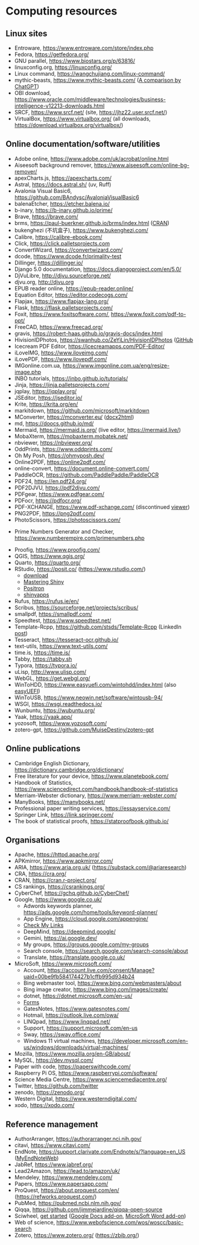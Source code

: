 # Computing resources

## Linux sites

- Entroware, <https://www.entroware.com/store/index.php>
- Fedora, <https://getfedora.org/>
- GNU parallel, <https://www.biostars.org/p/63816/>
- linuxconfig.org, <https://linuxconfig.org/>
- Linux command, <https://wangchujiang.com/linux-command/>
- mythic-beasts, <https://www.mythic-beasts.com/> ([A comparison by ChatGPT](mythic-beasts.md))
- OBI download, <https://www.oracle.com/middleware/technologies/business-intelligence-v12213-downloads.html>
- SRCF, <https://www.srcf.net/> (site, <https://jhz22.user.srcf.net/>)
- VirtualBox, <https://www.virtualbox.org/> (all downloads, <https://download.virtualbox.org/virtualbox/>)

## Online documentation/software/utilities

- Adobe online, <https://www.adobe.com/uk/acrobat/online.html>
- Aiseesoft background remover, <https://www.aiseesoft.com/online-bg-remover/>
- apexCharts.js,  <https://apexcharts.com/>
- Astral, <https://docs.astral.sh/> (uv, Ruff)
- Avalonia Visual Basic6, <https://github.com/BAndysc/AvaloniaVisualBasic6>
- balenaEtcher, <https://etcher.balena.io/>
- b-inary, <https://b-inary.github.io/prime/>
- Brave, <https://brave.com/>
- brms, <https://paul-buerkner.github.io/brms/index.html> ([CRAN](https://cran.r-project.org/web/packages/brms/index.html))
- bukenghezi (不坑盒子), <https://www.bukenghezi.com/>
- Calibre, <https://calibre-ebook.com/>
- Click, <https://click.palletsprojects.com>
- ConvertWizard, <https://convertwizard.com/>
- dcode, <https://www.dcode.fr/primality-test>
- Dillinger, <https://dillinger.io/>
- Django 5.0 documentation, <https://docs.djangoproject.com/en/5.0/>
- DjVuLibre, <http://djvu.sourceforge.net/>
- djvu.org, <http://djvu.org>
- EPUB reader online, <https://epub-reader.online/>
- Equation Editor, <https://editor.codecogs.com/>
- Flapjax, <https://www.flapjax-lang.org/>
- Flask, <https://flask.palletsprojects.com/>
- Foxit, <https://www.foxitsoftware.com/>, <https://www.foxit.com/pdf-to-ppt/>
- FreeCAD, <https://www.freecad.org/>
- gravis, <https://robert-haas.github.io/gravis-docs/index.html>
- HivisionIDPhotos, <https://swanhub.co/ZeYiLin/HivisionIDPhotos> ([GitHub](https://github.com/Zeyi-Lin/HivisionIDPhotos)
- Icecream PDF Editor, <https://icecreamapps.com/PDF-Editor/>
- iLoveIMG, <https://www.iloveimg.com/>
- iLovePDF, <https://www.ilovepdf.com/>
- IMGonline.com.ua, <https://www.imgonline.com.ua/eng/resize-image.php>
- INBO tutorials, <https://inbo.github.io/tutorials/>
- Jinja, <https://jinja.palletsprojects.com/>
- jqplay, <https://jqplay.org/>
- JSEditor, <https://jseditor.io/>
- Krite, <https://krita.org/en/>
- markitdown, <https://github.com/microsoft/markitdown>
- MConverter, <https://mconverter.eu/> ([docx2html](https://mconverter.eu/convert/docx/html/))
- md, <https://doocs.github.io/md/>
- Mermaid, <https://mermaid.js.org/> (live editor, <https://mermaid.live/>)
- MobaXterm, <https://mobaxterm.mobatek.net/>
- nbviewer, <https://nbviewer.org/>
- OddPrints, <https://www.oddprints.com/>
- Oh My Posh, <https://ohmyposh.dev/>
- Online2PDF, <https://online2pdf.com/>
- online-convert, <https://document.online-convert.com/>
- PaddleOCR, <https://github.com/PaddlePaddle/PaddleOCR>
- PDF24, <https://en.pdf24.org/>
- PDF2DJVU, <https://pdf2djvu.com/>
- PDFgear, <https://www.pdfgear.com/>
- PDFocr, <https://pdfocr.org/>
- PDF-XCHANGE, <https://www.pdf-xchange.com/> (discontinued [viewer](https://www.pdf-xchange.com/product/downloads/discontinued))
- PNG2PDF, <https://png2pdf.com/>
- PhotoScissors, <https://photoscissors.com/>
* Prime Numbers Generator and Checker, <https://www.numberempire.com/primenumbers.php>
- Proofig, <https://www.proofig.com/>
- QGIS, <https://www.qgis.org/>
- Quarto, <https://quarto.org/>
- RStudio, <https://posit.co/> (<https://www.rstudio.com/>)
    - [download](https://www.rstudio.com/products/rstudio/download/)
    - [Mastering Shiny](https://mastering-shiny.org/)
    - [Positron](https://positron.posit.co/)
    - [shinyapps](https://www.shinyapps.io/)
- Rufus, <https://rufus.ie/en/>
- Scribus, <https://sourceforge.net/projects/scribus/>
- smallpdf, <https://smallpdf.com/>
- Speedtest, <https://www.speedtest.net/>
- Template-Rcpp, <https://github.com/stsds/Template-Rcpp> (LinkedIn [post](https://www.linkedin.com/feed/update/urn:li:activity:7136774813066358785/))
- Tesseract, <https://tesseract-ocr.github.io/>
- text-utils, <https://www.text-utils.com/>
- time.is, <https://time.is/>
- Tabby, <https://tabby.sh>
- Typora, <https://typora.io/>
- uLisp, <http://www.ulisp.com/>
- WebGL, <https://get.webgl.org/>
- WinToHDD, <https://www.easyuefi.com/wintohdd/index.html> (also [easyUEFI](https://www.easyuefi.com/index-us.html))
- WinToUSB, <https://www.neowin.net/software/wintousb-94/>
- WSGI, <https://wsgi.readthedocs.io/>
- Wunbuntu, <https://wubuntu.org/>
- Yaak, <https://yaak.app/>
- yozosoft, <https://www.yozosoft.com/>
- zotero-gpt, <https://github.com/MuiseDestiny/zotero-gpt>

## Online publications

- Cambridge English Dictionary, <https://dictionary.cambridge.org/dictionary/>
- Free literature for your device, <https://www.planetebook.com/>
- Handbook of Statistics, <https://www.sciencedirect.com/handbook/handbook-of-statistics>
- Merriam-Webster dictionary, <https://www.merriam-webster.com/>
- ManyBooks, <https://manybooks.net/>
- Professional paper writing services, <https://essayservice.com/>
- Springer Link, <https://link.springer.com/>
- The book of statistical proofs, <https://statproofbook.github.io/>

## Organisations

- Apache, <https://httpd.apache.org/>
- APKmirror, <https://www.apkmirror.com/>
- ARIA, <https://www.aria.org.uk/> (<https://substack.com/@ariaresearch>)
- CRA, <https://cra.org/>
- CRAN, <https://cran.r-project.org/>
- CS rankings, <https://csrankings.org/>
- CyberChef, <https://gchq.github.io/CyberChef/>
- Google, <https://www.google.co.uk/>
    * Adwords keywords planner, <https://ads.google.com/home/tools/keyword-planner/>
    * App Engine, <https://cloud.google.com/appengine/>
    * [Check My Links](https://chrome.google.com/webstore/detail/check-my-links/ojkcdipcgfaekbeaelaapakgnjflfglf)
    * DeepMind, <https://deepmind.google/>
    * Gemini, <https://ai.google.dev/>
    * My groups, <https://groups.google.com/my-groups>
    * Search console, <https://search.google.com/search-console/about>
    * Translate, <https://translate.google.co.uk/>
- MicroSoft, <https://www.microsoft.com/>
    * Account, <https://account.live.com/consent/Manage?uaid=00be9fb584174427b1cffb995d934b24>
    * Bing webmaster tool, <https://www.bing.com/webmasters/about>
    * Bing image creator, <https://www.bing.com/images/create/>
    * dotnet, <https://dotnet.microsoft.com/en-us/>
    * [Forms](https://www.microsoft.com/en-us/microsoft-365/online-surveys-polls-quizzes)
    * GatesNotes, <https://www.gatesnotes.com/>
    * Hotmail, <https://outlook.live.com/owa/>
    * LINQpad, <https://www.linqpad.net/>
    * Support, <https://support.microsoft.com/en-us>
    * Sway, <https://sway.office.com/>
    * Windows 11 virtual machines, <https://developer.microsoft.com/en-us/windows/downloads/virtual-machines/>
- Mozilla, <https://www.mozilla.org/en-GB/about/>
- MySQL, <https://dev.mysql.com/>
- Paper with code, <https://paperswithcode.com/>
- Raspberry Pi OS, <https://www.raspberrypi.com/software/>
- Science Media Centre, <https://www.sciencemediacentre.org/>
- Twitter, <https://github.com/twitter>
- zenodo, <https://zenodo.org/>
- Western Digital, <https://www.westerndigital.com/>
- xodo, <https://xodo.com/>

## Reference management

- AuthorArranger, <https://authorarranger.nci.nih.gov/>
- citavi, <https://www.citavi.com/>
- EndNote, <https://support.clarivate.com/Endnote/s/?language=en_US> ([MyEndNoteWeb](http://www.myendnoteweb.com))
- JabRef, <https://www.jabref.org/>
- Lead2Amazon, <https://lead.to/amazon/uk/>
- Mendeley, <https://www.mendeley.com/>
- Papers, <https://www.papersapp.com/>
- ProQuest, <https://about.proquest.com/en/> (<https://refworks.proquest.com/>)
- PubMed, <https://pubmed.ncbi.nlm.nih.gov/>
- Qiqqa, <https://github.com/jimmejardine/qiqqa-open-source>
- Sciwheel, [get started](https://sciwheel.com/work/#/get-started) ([Google Docs add-on](https://sciwheel.com/work/#/guide/gdocs), [MicroSoft Word add-on](https://sciwheel.com/work/faq/word-365-addin))
- Web of science, <https://www.webofscience.com/wos/woscc/basic-search>
- Zotero, <https://www.zotero.org/> (<https://zbib.org/>)

